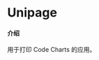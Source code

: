 # Unipage

#### 介绍

用于打印 Code Charts 的应用。


<!-- #### 软件架构


#### 安装教程

1.  xxxx
2.  xxxx
3.  xxxx

#### 使用说明

1.  xxxx
2.  xxxx
3.  xxxx -->
